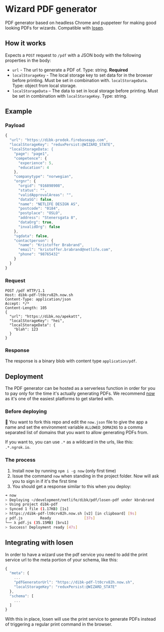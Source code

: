 Wizard PDF generator
===

PDF generator based on headless Chrome and puppeteer for making good looking PDFs for wizards. Compatible with [losen](https://npmjs.com/losen).

## How it works
Expects a `POST` request to `/pdf` with a JSON body with the following properties in the body:

- `url` - The url to generate a PDF of. Type: string. **Required**
- `localStorageKey` - The local storage key to set data for in the browser before printing. Must be set in combination with. `localStorageData`. Type: object from local storage.
- `localStorageData` – The data to set in local storage before printing. Must be set in combination with `localStorageKey`. Type: string.

## Example

### Payload
```js
{
  "url": "https://dibk-prodok.firebaseapp.com",
  "localStorageKey": "reduxPersist:@WIZARD_STATE",
  "localStorageData: {
    "page": "page1",
    "competence": {
      "experience": 5,
      "education": 4
    },
    "companytype": "norwegian",
    "orgnr": {
      "orgid": "916898908",
      "status": "",
      "validApprovalAreas": "",
      "dataSG": false,
      "name": "NETLIFE DESIGN AS",
      "postcode": "0184",
      "postplace": "OSLO",
      "address": "Stenersgata 8",
      "dataOrg": true,
      "invalidOrg": false
    },
    "sgdata": false,
    "contactperson": {
      "name": "Kristoffer Brabrand",
      "email": "kristoffer.brabrand@netlife.com",
      "phone": "98765432"
    }
  }
}
```

### Request
```
POST /pdf HTTP/1.1
Host: dibk-pdf-lt0crv82h.now.sh
Content-Type: application/json
Accept: */*
Content-Length: 105
{
  "url": "https://dibk.no/apekatt",
  "localStorageKey": "hei",
  "localStorageData": {
    "blah": 123
  }
}
```

### Response
The response is a binary blob with content type `application/pdf`.

## Deployment
The PDF generator can be hosted as a serverless function in order for you to pay only for the time it's actually generating PDFs. We recommend [now](https://https://zeit.co/now) as it's one of the easiest platforms to get started with.

### Before deploying
👮‍ You want to fork this repo and edit the `now.json` file to give the app a name and set the environment variable `ALLOWED_DOMAINS` to a comma separated list of domains that you want to allow generating PDFs from.

If you want to, you can use `.*` as a wildcard in the urls, like this: `.*.ngrok.io`.

### The process
1. Install now by running `npm i -g now` (only first time)
2. Issue the command `now` when standing in the project folder. Now will ask you to sign in if it's the first time
3. You should get a response similar to this when you deploy:

```sh
➜ now
> Deploying ~/development/netlife/dibk/pdf/losen-pdf under kbrabrand
> Using project dibk-pdf
> Synced 1 file (1.17KB) [1s]
> https://dibk-pdf-lt0crv82h.now.sh [v2] [in clipboard] [9s]
┌ pdf.js        Ready               [37s]
└── λ pdf.js (35.15MB) [bru1]
> Success! Deployment ready [47s]
```
## Integrating with losen
In order to have a wizard use the pdf service you need to add the print service url to the meta portion of your schema, like this:

```js
{
  "meta": {
    ...
    "pdfGeneratorUrl": "https://dibk-pdf-lt0crv82h.now.sh",
    "localStorageKey": "reduxPersist:@WIZARD_STATE"
  },
  "schema": [
    ...
  ]
}
```

With this in place, losen will use the print service to generate PDFs instead of triggering a regular print command in the browser.
